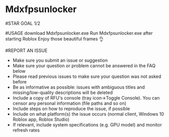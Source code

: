 # Mdxfpsunlocker

#STAR GOAL 1/2

#USAGE
download Mdxfpsunlocker.exe
Run Mdxfpsunlocker.exe after starting Roblox
Enjoy those beautiful frames 👌

#REPORT AN ISSUE

- Make sure you submit an issue or suggestion
- Make sure your question or problem cannot be answered in the FAQ below
- Please read previous issues to make sure your question was not asked before
- Be as informative as possible: issues with ambiguous titles and missing/low-quality descriptions will be deleted
- Include a copy of RFU's console (tray icon->Toggle Console). You can censor any personal information (file paths and so on)
- Include steps on how to reproduce the issue, if possible
- Include on what platform(s) the issue occurs (normal client, Windows 10 Roblox app, Roblox Studio)
- If relevant, include system specifications (e.g. GPU model) and monitor refresh rates
